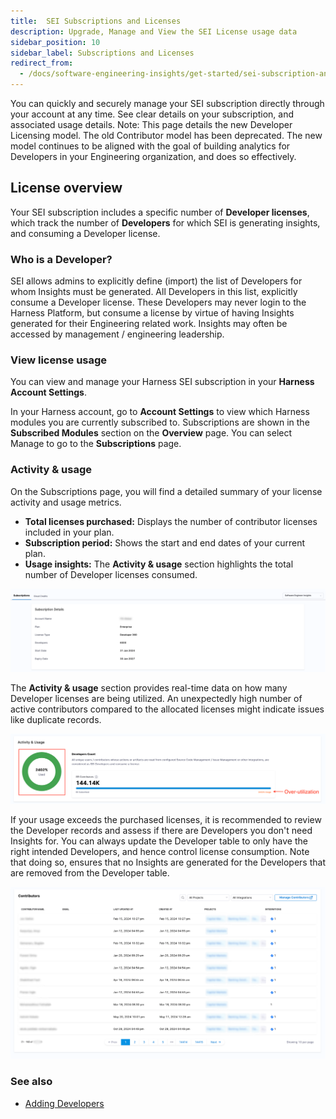 ```yaml
---
title:  SEI Subscriptions and Licenses
description: Upgrade, Manage and View the SEI License usage data
sidebar_position: 10
sidebar_label: Subscriptions and Licenses
redirect_from:
  - /docs/software-engineering-insights/get-started/sei-subscription-and-licensing
---
```


You can quickly and securely manage your SEI subscription directly through your account at any time. See clear details on your subscription, and associated usage details.
Note: This page details the new Developer Licensing model. The old Contributor model has been deprecated. The new model continues to be aligned with the goal of building analytics for Developers in your Engineering organization, and does so effectively.

## License overview

Your SEI subscription includes a specific number of **Developer licenses**, which track the number of **Developers** for which SEI is generating insights, and consuming a Developer license.

### Who is a Developer?

SEI allows admins to explicitly define (import) the list of Developers for whom Insights must be generated. All Developers in this list, explicitly consume a Developer license. These Developers may never login to the Harness Platform, but consume a license by virtue of having Insights generated for their Engineering related work. Insights may often be accessed by management / engineering leadership.

### View license usage

You can view and manage your Harness SEI subscription in your **Harness Account Settings**.

In your Harness account, go to **Account Settings** to view which Harness modules you are currently subscribed to. Subscriptions are shown in the **Subscribed Modules** section on the **Overview** page. You can select Manage to go to the **Subscriptions** page.

### Activity & usage

On the Subscriptions page, you will find a detailed summary of your license activity and usage metrics.

* **Total licenses purchased:** Displays the number of contributor licenses included in your plan.
* **Subscription period:** Shows the start and end dates of your current plan.
* **Usage insights:** The **Activity & usage** section highlights the total number of Developer licenses consumed.

![](./static/license-overview.png)

The **Activity & usage** section provides real-time data on how many Developer licenses are being utilized. An unexpectedly high number of active contributors compared to the allocated licenses might indicate issues like duplicate records. 

![](./static/activity-usage.png)

If your usage exceeds the purchased licenses, it is recommended to review the Developer records and assess if there are Developers you don't need Insights for. You can always update the Developer table to only have the right intended Developers, and hence control license consumption. Note that doing so, ensures that no Insights are generated for the Developers that are removed from the Developer table.

![](./static/activity-usage-breakdown.png)

### See also

* [Adding Developers](/docs/software-engineering-insights/sei-new-experience/setup/developers)

